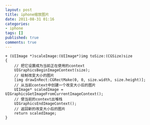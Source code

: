 ```yaml
---
layout: post
title: iphone缩放图片
date: 2011-08-31 01:16
categories:
- iphone
tags: []
published: true
comments: true
---
```

    + (UIImage *)scaleImage:(UIImage*)img toSize:(CGSize)size 
    { 
        // 把它设置成为当前正在使用的context 
        UIGraphicsBeginImageContext(size); 
        // 绘制改变大小的图片 
        [img drawInRect:CGRectMake(0, 0, size.width, size.height)]; 
        // 从当前context中创建一个改变大小后的图片 
        UIImage* scaledImage = UIGraphicsGetImageFromCurrentImageContext(); 
        // 使当前的context出堆栈 
        UIGraphicsEndImageContext(); 
        // 返回新的改变大小后的图片 
        return scaledImage; 
    }